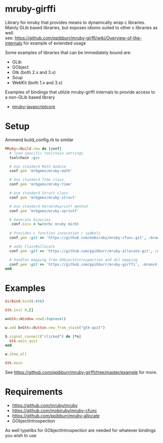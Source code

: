 mruby-girffi
============
Library for mruby that provides means to dynamically wrap c libraries.  
Mainly GLib based libraries, but exposes idioms suited to other c libraries as well.  
see: https://github.com/ppibburr/mruby-girffi/wiki/Overview-of-the-internals for example of extended usage

Some examples of libraries that can be immediately bound are:  
* GLib
* GObject
* Gtk (both 2.x and 3.x)
* Soup
* WebKit (both 1.x and 3.x)

Examples of bindings that utilzie mruby-girffi internals to provide access to a non-GLib based library  
* [mruby-javascriptcore](https://github.com/ppibburr/mruby-javascriptcore)

Setup
===
Ammend build_config.rb to similar
```ruby
MRuby::Build.new do |conf|
  # load specific toolchain settings
  toolchain :gcc

  # Use standard Math module
  conf.gem 'mrbgems/mruby-math'

  # Use standard Time class
  conf.gem 'mrbgems/mruby-time'

  # Use standard Struct class
  conf.gem 'mrbgems/mruby-struct'

  # Use standard Kernel#sprintf method
  conf.gem 'mrbgems/mruby-sprintf'

  # Generate binaries
   conf.bins = %w(mrbc mruby mirb)
   
  # Provides c function invocation / symbols
  conf.gem :git => 'https://github.com/mobiruby/mruby-cfunc.git', :branch => 'master', :options => '-v'

  # adds Class#allocate
  conf.gem :git => 'https://github.com/ppibburr/mruby-allocate.git', :branch => 'master', :options => '-v'

  # handles mapping from GObjectIntrospection and dsl mapping
  conf.gem :git => 'https://github.com/ppibburr/mruby-girffi', :branch => 'master', :options => '-v'
end
```

Examples
===
```ruby
GirBind.bind(:Gtk)

Gtk.init 0,[]

w=Gtk::Window.new(:toplevel)

w.add b=Gtk::Button.new_from_stock("gtk-quit")

b.signal_connect("clicked") do |*o|
  Gtk.main_quit
end

w.show_all

Gtk.main
```

See https://github.com/ppibburr/mruby-girffi/tree/master/example for more.

Requirements
===
* https://github.com/mruby/mruby
* https://github.com/mobiruby/mruby-cfunc
* https://github.com/ppibburr/mruby-allocate
* GObjectIntrospection

As well typelibs for GObjectIntrospection are needed for whatever bindings you wish to use
